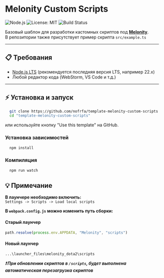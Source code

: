 # Melonity Custom Scripts

![Node.js](https://img.shields.io/badge/Node.js-22.x%2B-brightgreen)
![License: MIT](https://img.shields.io/badge/License-MIT-blue)
![Build Status](https://img.shields.io/badge/Build-Watch-yellow)

Базовый шаблон для разработки кастомных скриптов под **[Melonity](https://melonity.gg)**.<br>
В репозитории также присутствует пример скрипта `src/example.ts`

---

## 📋 Требования
- [Node.js LTS](https://nodejs.org/en/download) (рекомендуется последняя версия LTS, например 22.x)
- Любой редактор кода (WebStorm, VS Code и т.д.)

---

## ⚡ Установка и запуск

```bash
  git clone https://github.com/nofrfa/template-melonity-custom-scripts
  cd "template-melonity-custom-scripts"
```
или используйте кнопку "Use this template" на GitHub.

### Установка зависимостей
```bash
  npm install
```

### Компиляция
```bash
  npm run watch
```

## 💡 Примечание

**В лаунчере необходимо включить:**<br>
`Settings -> Scripts -> Load local scripts`

**В `webpack.config.js` можно изменить путь сборки:**
#### **Старый лаунчер**  
```js
path.resolve(process.env.APPDATA, "Melonity", "scripts")
```
#### **Новый лаунчер**
```
...\launcher_files\melonity_dota2\scripts
```

**_❗ При обновлении скриптов в `/scripts`, будет выполнена автоматическая перезагрузка скриптов_**<br>